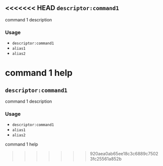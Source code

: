 <<<<<<< HEAD
`descriptor:command1`
---------------------

command 1 description

### Usage

* `descriptor:command1`
* `alias1`
* `alias2`

command 1 help
=======
`descriptor:command1`
---------------------

command 1 description

### Usage

* `descriptor:command1`
* `alias1`
* `alias2`

command 1 help
>>>>>>> 920aea0ab65ee18c3c6889c75023fc25561a852b
